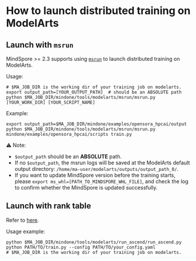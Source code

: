 # How to launch distributed training on ModelArts

## Launch with `msrun`

MindSpore >= 2.3 supports using [`msrun`](https://www.mindspore.cn/tutorials/experts/zh-CN/master/parallel/msrun_launcher.html) to launch distributed training on ModelArts.

Usage:
```shell
# $MA_JOB_DIR is the working dir of your training job on modelarts.
export output_path=[YOUR_OUTPUT_PATH]  # should be an ABSOLUTE path
python $MA_JOB_DIR/mindone/tools/modelarts/msrun/msrun.py [YOUR_WORK_DIR] [YOUR_SCRIPT_NAME]
```

Example:
```shell
export output_path=$MA_JOB_DIR/mindone/examples/opensora_hpcai/output
python $MA_JOB_DIR/mindone/tools/modelarts/msrun/msrun.py mindone/examples/opensora_hpcai/scripts train.py
```

⚠️ Note:
- `$output_path` should be an **ABSOLUTE** path.
- If no `$output_path`, the msrun logs will be saved at the ModelArts default output directory: `/home/ma-user/modelarts/outputs/output_path_0/`.
- If you want to update MindSpore version before the training starts, please `export ms_whl=[PATH_TO_MINDSPORE_WHL_FILE]`, and check the log to confirm whether the MindSpore is updated successfully.

## Launch with rank table
Refer to [here](https://support.huaweicloud.com/bestpractice-modelarts/develop-modelarts-0120.html).

Usage example:
```shell
python $MA_JOB_DIR/mindone/tools/modelarts/run_ascend/run_ascend.py python PATH/TO/train.py --config PATH/TO/your_config.yaml
# $MA_JOB_DIR is the working dir of your training job on modelarts.
```
